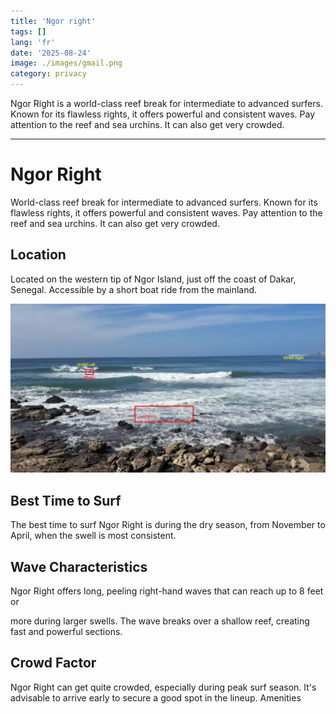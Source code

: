 ```yaml
---
title: 'Ngor right'
tags: []
lang: 'fr'
date: '2025-08-24'
image: ./images/gmail.png
category: privacy
---
```




Ngor Right is a world-class reef break for intermediate to advanced surfers. Known for its flawless rights, it offers powerful and consistent waves. Pay attention to the reef and sea urchins. It can also get very crowded.

---

# Ngor Right

World-class reef break for intermediate to advanced surfers. Known for its flawless rights, it offers powerful and consistent waves. Pay attention to the reef and sea urchins. It can also get very crowded.

## Location

Located on the western tip of Ngor Island, just off the coast of Dakar, Senegal. Accessible by a short boat ride from the mainland.

![vivier-danger-1280-688.png](./images/vivier-danger-1280-688.png)

## Best Time to Surf

The best time to surf Ngor Right is during the dry season, from November to April, when the swell is most consistent.

## Wave Characteristics

Ngor Right offers long, peeling right-hand waves that can reach up to 8 feet or

more during larger swells. The wave breaks over a shallow reef, creating fast and powerful sections.

## Crowd Factor

Ngor Right can get quite crowded, especially during peak surf season. It's advisable to arrive early to secure a good spot in the lineup.
Amenities
